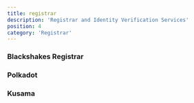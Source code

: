 ```yaml
---
title: registrar
description: 'Registrar and Identity Verification Services'
position: 4
category: 'Registrar'
---
```


### Blackshakes Registrar



### Polkadot

### Kusama
